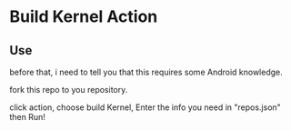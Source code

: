 # Build Kernel Action

## Use
before that, i need to tell you that this requires some Android knowledge.

fork this repo to you repository.

click action, choose build Kernel, Enter the info you need in "repos.json" then Run!
